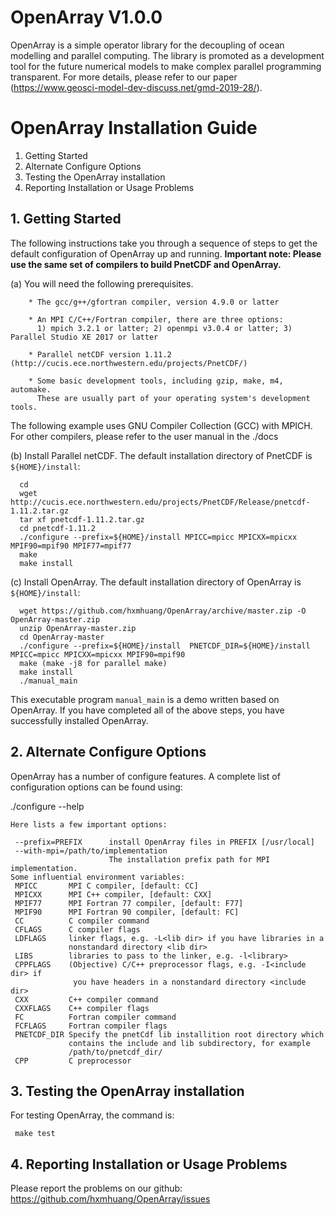 # OpenArray V1.0.0
OpenArray is a simple operator library for the decoupling of ocean modelling and parallel computing. The library is promoted as a development tool for the future numerical models to make complex parallel programming transparent. For more details, please refer to our paper (https://www.geosci-model-dev-discuss.net/gmd-2019-28/).

# OpenArray Installation Guide

1.  Getting Started
2.  Alternate Configure Options
3.  Testing the OpenArray installation
4.  Reporting Installation or Usage Problems


## 1. Getting Started

The following instructions take you through a sequence of steps to get the default configuration of OpenArray up and running. **Important note: Please use the same set of compilers to build PnetCDF and OpenArray.** 

(a) You will need the following prerequisites.

```shell
    * The gcc/g++/gfortran compiler, version 4.9.0 or latter

    * An MPI C/C++/Fortran compiler, there are three options:
      1) mpich 3.2.1 or latter; 2) openmpi v3.0.4 or latter; 3) Parallel Studio XE 2017 or latter

    * Parallel netCDF version 1.11.2 (http://cucis.ece.northwestern.edu/projects/PnetCDF/)

    * Some basic development tools, including gzip, make, m4, automake. 
      These are usually part of your operating system's development tools.
```

   The following example uses GNU Compiler Collection (GCC) with MPICH. For other compilers, please refer to the user manual in the ./docs

(b) Install Parallel netCDF. The default installation directory of PnetCDF is `${HOME}/install`:
     
      cd
      wget http://cucis.ece.northwestern.edu/projects/PnetCDF/Release/pnetcdf-1.11.2.tar.gz
      tar xf pnetcdf-1.11.2.tar.gz
      cd pnetcdf-1.11.2
      ./configure --prefix=${HOME}/install MPICC=mpicc MPICXX=mpicxx MPIF90=mpif90 MPIF77=mpif77
      make 
      make install 


(c) Install OpenArray. The default installation directory of OpenArray is `${HOME}/install`:

      wget https://github.com/hxmhuang/OpenArray/archive/master.zip -O OpenArray-master.zip
      unzip OpenArray-master.zip
      cd OpenArray-master
      ./configure --prefix=${HOME}/install  PNETCDF_DIR=${HOME}/install  MPICC=mpicc MPICXX=mpicxx MPIF90=mpif90 
      make (make -j8 for parallel make)
      make install
      ./manual_main

   This executable program `manual_main` is a demo written based on OpenArray.
   If you have completed all of the above steps, you have successfully installed OpenArray.
      

## 2. Alternate Configure Options

OpenArray has a number of configure features.  A complete list of configuration
options can be found using:

   ./configure --help

    Here lists a few important options:

     --prefix=PREFIX      install OpenArray files in PREFIX [/usr/local]
     --with-mpi=/path/to/implementation
                          The installation prefix path for MPI implementation.
    Some influential environment variables:
     MPICC       MPI C compiler, [default: CC]
     MPICXX      MPI C++ compiler, [default: CXX]
     MPIF77      MPI Fortran 77 compiler, [default: F77]
     MPIF90      MPI Fortran 90 compiler, [default: FC]
     CC          C compiler command
     CFLAGS      C compiler flags
     LDFLAGS     linker flags, e.g. -L<lib dir> if you have libraries in a
                 nonstandard directory <lib dir>
     LIBS        libraries to pass to the linker, e.g. -l<library>
     CPPFLAGS    (Objective) C/C++ preprocessor flags, e.g. -I<include dir> if
                  you have headers in a nonstandard directory <include dir>
     CXX         C++ compiler command
     CXXFLAGS    C++ compiler flags
     FC          Fortran compiler command
     FCFLAGS     Fortran compiler flags
     PNETCDF_DIR Specify the pnetCdf lib installition root directory which
                 contains the include and lib subdirectory, for example
                 /path/to/pnetcdf_dir/
     CPP         C preprocessor


## 3. Testing the OpenArray installation

For testing OpenArray, the command is:
      
     make test

## 4. Reporting Installation or Usage Problems

Please report the problems on our github: https://github.com/hxmhuang/OpenArray/issues



